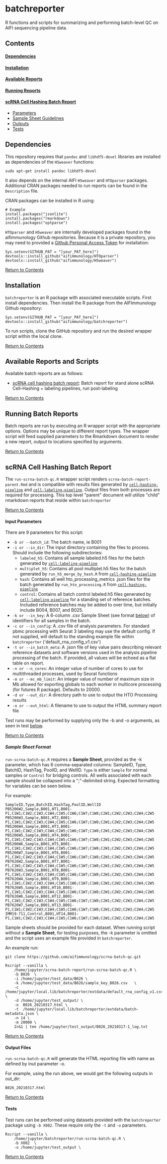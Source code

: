 # batchreporter

R functions and scripts for summarizing and performing batch-level QC on AIFI sequencing pipeline data.  

<a id="contents"></a>

## Contents

#### [Dependencies](#dependencies)

#### [Installation](#installation)

#### [Available Reports](#available_report)

#### [Running Reports](#batch_report)

#### [scRNA Cell Hashing Batch Report](#scrna_batch_report)
- [Parameters](#scrna_report_param)
- [Sample Sheet Guidelines](#scrna_sample_sheet)
- [Outputs](#scrna_report_out)
- [Tests](#scrna_report_test)

<a id="dependencies"></a>

## Dependencies    

This repository requires that `pandoc` and `libhdf5-devel` libraries are installed as dependencies of the `H5weaver` functions:
```
sudo apt-get install pandoc libhdf5-devel
```

It also depends on the internal AIFI `H5weaver` and `HTOparser` packages. Additional CRAN packages needed to run reports can be found in the `Description` file.

CRAN packages can be installed in R using:
```
# Example
install.packages("jsonlite")
install.packages("rmarkdown")
install.packages("optparse")
```

`HTOparser` and `H5weaver` are internally developed packages found in the aifimmunology Github repositories. Because it is a private repository, you may need to provided a [Github Personal Access Token](https://github.com/settings/tokens) for installation:
```
Sys.setenv(GITHUB_PAT = "[your_PAT_here]")
devtools::install_github("aifimmunology/HTOparser")
devtools::install_github("aifimmunology/H5weaver")
```

[Return to Contents](#contents)

<a id="installation"></a>

## Installation
`batchreporter` is an R package with associated executable scripts. First install dependencies. Then install the R package from the AIFImmunology Github repository:

```
Sys.setenv(GITHUB_PAT = "[your_PAT_here]")
devtools::install_github("aifimmunology/batchreporter")
```  
To run scripts, clone the GitHub repository and run the desired wrapper script within the local clone.

[Return to Contents](#contents)  

<a id="available_report"></a>

## Available Reports and Scripts 
Available batch reports are as follows:
- [scRNA cell hashing batch report](#scrna_batch_report): Batch report for stand alone scRNA Cell-Hashing + labeling pipelines, run post-labeling

[Return to Contents](#contents)  

<a id="batch_report"></a>

## Running Batch Reports  
Batch reports are run by executing an R wrapper script with the appropriate options. Options may be unique to different report types. The wrapper script will feed
supplied parameters to the Rmarkdown document to render a new report, output to locations specified by arguments.  
 
[Return to Contents](#contents)  

<a id="scrna_batch_report"></a>

## scRNA Cell Hashing Batch Report

The `run-scrna-batch-qc.R` wrapper script renders `scrna-batch-report-parent.Rmd` and is compatible with results files generated by [`cell-hashing-pipeline`](https://github.com/aifimmunology/cell-hashing-pipeline) and [`cell-labeling-pipeline`](https://github.com/aifimmunology/cell-labeling-pipeline). Output files from both processes are required for processing. This top level "parent" document will utilize "child" rmarkdown reports that reside within `batchreporter`  

[Return to Contents](#contents)  

<a id="scrna_report_param"></a>

#### Input Parameters

There are 9 parameters for this script:  

* `-b or --batch_id`:  The batch name, ie B001
* `-i or --in_dir`: The input directory containing the files to process. Should include the following subdirectories:  
  * `labeled_h5`: Contains all sample labeled.h5 files for the batch generated by [`cell-labeling-pipeline`](https://github.com/aifimmunology/cell-labeling-pipeline)  
  * `multiplet_h5`: Contains all pool multiplet.h5 files for the batch generated by `run_h5_merge_by_hash.R` from [`cell-hashing-pipeline`](https://github.com/aifimmunology/cell-hashing-pipeline)  
  * `hash`: Contains all well hto_processing_metrics .json files for the batch generated by `run_hto_processing.R` from [`cell-hashing-pipeline`](https://github.com/aifimmunology/cell-hashing-pipeline)  
  * `control`: Contains all batch control labeled.h5 files generated by [`cell-labeling-pipeline`](https://github.com/aifimmunology/cell-labeling-pipeline) for a standing set of reference batches. Included reference batches may be added to over time, but initially include B004, B007, and B025.
* `-k or --in_key`: A 6-column .csv Sample Sheet (see format [below](#scrna_sample_sheet)) of identifiers for all samples in the batch.
* `-c or --in_config`: A .csv file of analysis parameters. For standard pbmc processing with Seurat 3 labeling may use the default config. If not supplied, will default to the standing example file within `batchreporter` ('default_rna_config_v1.csv')
* `-t or --in_batch_meta`: A .json file of key value pairs describing relevant reference datasets and software versions used in the analysis pipeline processing of the batch. If provided, all values will be echoed as a flat table on report. 
* `-n or --n_cores`: An integer value of number of cores to use for multithreaded processes, used by Seurat functions  
* `-m or --mc_mb_limit`: An integer value of number of maximum size in Mb allowed for exporting globals to each worker in multicore processing (for futures R package). Defaults to 20000.  
* `-d or --out_dir`: A directory path to use to output the HTO Processing results  
* `-o or --out_html`: A filename to use to output the HTML summary report file  

Test runs may be performed by supplying only the -b and -o arguments, as seen in test [below](#batch_report_test). 

[Return to Contents](#contents)  

<a id="scrna_sample_sheet"></a>

##### Sample Sheet Format

`run-scrna-batch-qc.R` requires a **Sample Sheet**, provided as the -k parameter, which has 6 comma-separated columns: SampleID, Type, BatchID, HashTag, PoolID, and WellID. `Type` is either `Sample` for normal samples or `Control` for bridging controls. 
All wells associated with each sample should be collapsed into a ";"-delimited string. Expected formatting for variables can be seen below. 

For example:
```
SampleID,Type,BatchID,HashTag,PoolID,WellID
PB5206W2,Sample,B001,HT1,B001-P1,C1W1;C1W2;C1W3;C1W4;C1W5;C1W6;C1W7;C1W8;C2W1;C2W2;C2W3;C2W4;C2W5
PB5206W3,Sample,B001,HT2,B001-P1,C1W1;C1W2;C1W3;C1W4;C1W5;C1W6;C1W7;C1W8;C2W1;C2W2;C2W3;C2W4;C2W5
PB5206W4,Sample,B001,HT3,B001-P1,C1W1;C1W2;C1W3;C1W4;C1W5;C1W6;C1W7;C1W8;C2W1;C2W2;C2W3;C2W4;C2W5
PB5206W5,Sample,B001,HT4,B001-P1,C1W1;C1W2;C1W3;C1W4;C1W5;C1W6;C1W7;C1W8;C2W1;C2W2;C2W3;C2W4;C2W5
PB5206W6,Sample,B001,HT5,B001-P1,C1W1;C1W2;C1W3;C1W4;C1W5;C1W6;C1W7;C1W8;C2W1;C2W2;C2W3;C2W4;C2W5
PB5206W7,Sample,B001,HT6,B001-P1,C1W1;C1W2;C1W3;C1W4;C1W5;C1W6;C1W7;C1W8;C2W1;C2W2;C2W3;C2W4;C2W5
PB7626W2,Sample,B001,HT7,B001-P1,C1W1;C1W2;C1W3;C1W4;C1W5;C1W6;C1W7;C1W8;C2W1;C2W2;C2W3;C2W4;C2W5
PB7626W3,Sample,B001,HT8,B001-P1,C1W1;C1W2;C1W3;C1W4;C1W5;C1W6;C1W7;C1W8;C2W1;C2W2;C2W3;C2W4;C2W5
PB7626W4,Sample,B001,HT9,B001-P1,C1W1;C1W2;C1W3;C1W4;C1W5;C1W6;C1W7;C1W8;C2W1;C2W2;C2W3;C2W4;C2W5
PB7626W5,Sample,B001,HT10,B001-P1,C1W1;C1W2;C1W3;C1W4;C1W5;C1W6;C1W7;C1W8;C2W1;C2W2;C2W3;C2W4;C2W5
PB7626W6,Sample,B001,HT12,B001-P1,C1W1;C1W2;C1W3;C1W4;C1W5;C1W6;C1W7;C1W8;C2W1;C2W2;C2W3;C2W4;C2W5
PB7626W7,Sample,B001,HT13,B001-P1,C1W1;C1W2;C1W3;C1W4;C1W5;C1W6;C1W7;C1W8;C2W1;C2W2;C2W3;C2W4;C2W5
IMM19-711,Control,B001,HT14,B001-P1,C1W1;C1W2;C1W3;C1W4;C1W5;C1W6;C1W7;C1W8;C2W1;C2W2;C2W3;C2W4;C2W5
```

Sample sheets should be provided for each dataset. When running script without a **Sample Sheet**, for testing purposes, the -k parameter is omitted and the script uses an example file provided in `batchreporter`.  

An example run:
```
git clone https://github.com/aifimmunology/scrna-batch-qc.git

Rscript --vanilla \
    /home/jupyter/scrna-batch-report/run-scrna-batch-qc.R \
    -b B026  \
    -i /home/jupyter/test_data/B026 \
    -k /home/jupyter/test_data/B026/sample_key_B026.csv   \
    -c /home/jupyter/local.lib/batchreporter/extdata/default_rna_config_v1.csv  \
    -d /home/jupyter/test_output/ \
    -o  B026_20210317.html \
    -t  /home/jupyter/local.lib/batchreporter/extdata/batch-metadata.json \
    -n 14 \
    -m 20000 \
    2>&1 | tee /home/jupyter/test_output/B026_20210317-1_log.txt
```

[Return to Contents](#contents)

<a id="scrna_report_out"></a>

#### Output Files

`run-scrna-batch-qc.R` will generate the HTML reporting file with name as defined by inut parameter -o. 

For example, using the run above, we would get the following outputs in out_dir:
```
B026_20210317.html
```

[Return to Contents](#contents)

<a id="scrna_report_test"></a>

#### Tests

Test runs can be performed using datasets provided with the `batchreporter` package using `-b X002`. These require only the `-t` and `-o` parameters.

```
Rscript --vanilla \
    /home/jupyter/batchreporter/run-scrna-batch-qc.R \
    -b X002  \
    -o /home/jupyter/test_output \

```

[Return to Contents](#contents)

